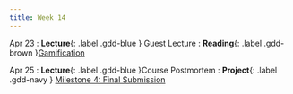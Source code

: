 ```yaml
---
title: Week 14
---
```


Apr 23
: **Lecture**{: .label .gdd-blue } Guest Lecture
: **Reading**{: .label .gdd-brown }[Gamification]

Apr 25
: **Lecture**{: .label .gdd-blue }Course Postmortem
: **Project**{: .label .gdd-navy } [Milestone 4: Final Submission]


[Gamification]: https://www.gamasutra.com/blogs/CalebCompton/20180618/320219/Game_Design_in_Real_Life_Gamification.php
[Milestone 4: Final Submission]: ../pages/projects/project3/project3
